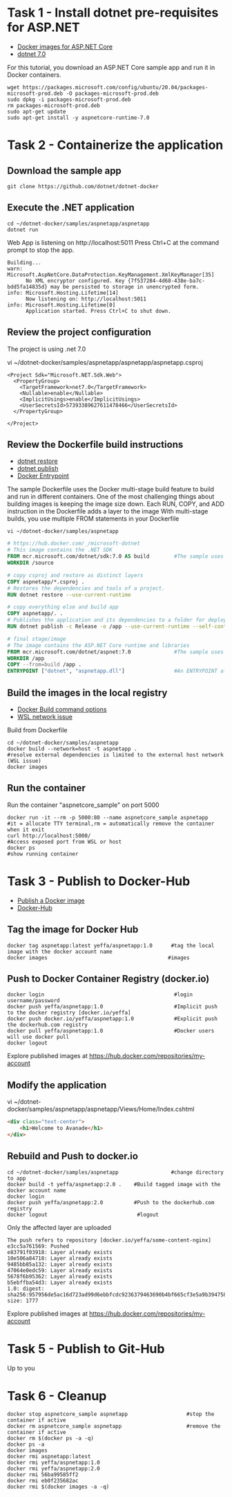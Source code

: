 # Task 1 - Install dotnet pre-requisites for ASP.NET

- [Docker images for ASP.NET Core](https://learn.microsoft.com/en-us/aspnet/core/host-and-deploy/docker/building-net-docker-images?view=aspnetcore-7.0)
- [dotnet 7.0](https://learn.microsoft.com/en-us/dotnet/core/install/linux-ubuntu#2004)

For this tutorial, you download an ASP.NET Core sample app and run it in Docker containers.

```
wget https://packages.microsoft.com/config/ubuntu/20.04/packages-microsoft-prod.deb -O packages-microsoft-prod.deb
sudo dpkg -i packages-microsoft-prod.deb
rm packages-microsoft-prod.deb
sudo apt-get update
sudo apt-get install -y aspnetcore-runtime-7.0
```

# Task 2 - Containerize the application

## Download the sample app

```
git clone https://github.com/dotnet/dotnet-docker
```

## Execute the .NET application

```
cd ~/dotnet-docker/samples/aspnetapp/aspnetapp
dotnet run
```

Web App is listening on http://localhost:5011
Press Ctrl+C at the command prompt to stop the app.

```
Building...
warn: Microsoft.AspNetCore.DataProtection.KeyManagement.XmlKeyManager[35]
      No XML encryptor configured. Key {7f537284-4d68-438e-ba7c-bdd5fa14835d} may be persisted to storage in unencrypted form.
info: Microsoft.Hosting.Lifetime[14]
      Now listening on: http://localhost:5011
info: Microsoft.Hosting.Lifetime[0]
      Application started. Press Ctrl+C to shut down.
```

## Review the project configuration

The project is using .net 7.0

vi ~/dotnet-docker/samples/aspnetapp/aspnetapp/aspnetapp.csproj
```
<Project Sdk="Microsoft.NET.Sdk.Web">
  <PropertyGroup>
    <TargetFramework>net7.0</TargetFramework>
    <Nullable>enable</Nullable>
    <ImplicitUsings>enable</ImplicitUsings>
    <UserSecretsId>57393389627611478466</UserSecretsId>
  </PropertyGroup>

</Project>
```

## Review the Dockerfile build instructions

- [dotnet restore](https://learn.microsoft.com/en-us/dotnet/core/tools/dotnet-restore)
- [dotnet publish](https://learn.microsoft.com/en-us/dotnet/core/tools/dotnet-publish)
- [Docker Entrypoint](https://docs.docker.com/engine/reference/builder/)


The sample Dockerfile uses the Docker multi-stage build feature to build and run in different containers.
One of the most challenging things about building images is keeping the image size down. Each RUN, COPY, and ADD instruction in the Dockerfile adds a layer to the image
With multi-stage builds, you use multiple FROM statements in your Dockerfile


```
vi ~/dotnet-docker/samples/aspnetapp
```

```Dockerfile
# https://hub.docker.com/_/microsoft-dotnet
# This image contains the .NET SDK 
FROM mcr.microsoft.com/dotnet/sdk:7.0 AS build        #The sample uses this image for building the app.
WORKDIR /source

# copy csproj and restore as distinct layers
COPY aspnetapp/*.csproj .
# Restores the dependencies and tools of a project.
RUN dotnet restore --use-current-runtime

# copy everything else and build app
COPY aspnetapp/. .
# Publishes the application and its dependencies to a folder for deployment to a hosting system
RUN dotnet publish -c Release -o /app --use-current-runtime --self-contained false --no-restore #

# final stage/image
# The image contains the ASP.NET Core runtime and libraries
FROM mcr.microsoft.com/dotnet/aspnet:7.0              #The sample uses this image for running the app.
WORKDIR /app
COPY --from=build /app .
ENTRYPOINT ["dotnet", "aspnetapp.dll"]                #An ENTRYPOINT allows you to configure a container that will run as an executable
```

## Build the images in the local registry

- [Docker Build command options](https://docs.docker.com/engine/reference/commandline/build/)
- [WSL network issue](https://stackoverflow.com/questions/50039331/unable-to-load-the-service-index-for-source-https-api-nuget-org-v3-index-json)

Build from Dockerfile

```
cd ~/dotnet-docker/samples/aspnetapp
docker build --network=host -t aspnetapp .                              #resolve external dependencies is limited to the external host network (WSL issue)
docker images
```

## Run the container

Run the container "aspnetcore_sample" on port 5000

```
docker run -it --rm -p 5000:80 --name aspnetcore_sample aspnetapp       #it = allocate TTY terminal,rm = automatically remove the container when it exit
curl http://localhost:5000/                                             #Access exposed port from WSL or host
docker ps                                                               #show running container
```

# Task 3 - Publish to Docker-Hub

- [Publish a Docker image](https://dsri.maastrichtuniversity.nl/docs/guide-publish-image/)
- [Docker-Hub](https://docs.docker.com/docker-hub/)

## Tag the image for Docker Hub

```
docker tag aspnetapp:latest yeffa/aspnetapp:1.0      #tag the local image with the docker account name
docker images                                       #images
```

## Push to Docker Container Registry (docker.io)

```
docker login                                          #login username/password
docker push yeffa/aspnetapp:1.0                       #Implicit push to the docker registry [docker.io/yeffa]
docker push docker.io/yeffa/aspnetapp:1.0             #Explicit push the dockerhub.com registry 
docker pull yeffa/aspnetapp:1.0                       #Docker users will use docker pull
docker logout
```

Explore published images at https://hub.docker.com/repositories/my-account

## Modify the application

vi ~/dotnet-docker/samples/aspnetapp/aspnetapp/Views/Home/Index.cshtml

```html
<div class="text-center">
    <h1>Welcome to Avanade</h1>
</div>
```

## Rebuild and Push to docker.io

```
cd ~/dotnet-docker/samples/aspnetapp                 #change directory to app
docker build -t yeffa/aspnetapp:2.0 .    #Build tagged image with the docker account name
docker login
docker push yeffa/aspnetapp:2.0          #Push to the dockerhub.com registry 
docker logout                             #logout
```

Only the affected layer are uploaded

```
The push refers to repository [docker.io/yeffa/some-content-nginx]
e3cc5a761569: Pushed
e83791f03918: Layer already exists
10e506a84718: Layer already exists
9485bb85a132: Layer already exists
47064e0edc59: Layer already exists
5678f6b95362: Layer already exists
b5ebffba54d3: Layer already exists
1.0: digest: sha256:957956de5ac16d723ad99d6ebbfcdc9236379463690b4bf665cf3e5a9b394758 size: 1777
```

Explore published images at https://hub.docker.com/repositories/my-account

# Task 5 - Publish to Git-Hub

Up to you

# Task 6 - Cleanup

```
docker stop aspnetcore_sample aspnetapp                   #stop the container if active
docker rm aspnetcore_sample aspnetapp                     #remove the container if active
docker rm $(docker ps -a -q)
docker ps -a
docker images
docker rmi aspnetapp:latest
docker rmi yeffa/aspnetapp:1.0
docker rmi yeffa/aspnetapp:2.0
docker rmi 56ba99585ff2
docker rmi eb0f235682ac
docker rmi $(docker images -a -q)
```

